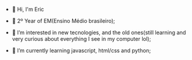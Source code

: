- 👋 Hi, I'm Eric

- 🏫 2º Year of EM(Ensino Médio brasileiro);

- 👀 I’m interested in new tecnologies, and the old ones(still learning and very curious about everything I see in my computer lol);

- 🌱 I’m currently learning javascript, html/css and python;
<!---
NaoeoEric/NaoeoEric is a ✨ special ✨ repository because its `README.md` (this file) appears on your GitHub profile.
You can click the Preview link to take a look at your changes.
--->
